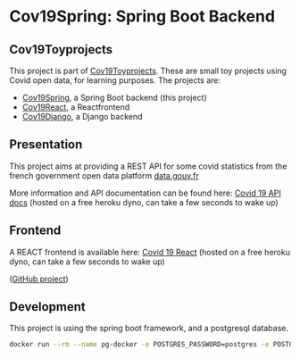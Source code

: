 
# Cov19Spring: Spring Boot Backend

## Cov19Toyprojects

This project is part of [Cov19Toyprojects](https://github.com/mvoland/cov19toyprojects). These are small toy projects using Covid open data, for learning purposes. The projects are:

* [Cov19Spring](https://github.com/mvoland/cov19spring), a Spring Boot backend (this project)
* [Cov19React](https://github.com/mvoland/cov19react), a Reactfrontend
* [Cov19Django](https://github.com/mvoland/cov19django), a Django backend

## Presentation

This project aims at providing a REST API for some covid statistics from the french government open data platform [data.gouv.fr](https://www.data.gouv.fr/en/pages/donnees-coronavirus)

More information and API documentation can be found here: [Covid 19 API docs](https://cov19spring.herokuapp.com) (hosted on a free heroku dyno, can take a few seconds to wake up)

## Frontend

A REACT frontend is available here: [Covid 19 React](https://cov19react.herokuapp.com) (hosted on a free heroku dyno, can take a few seconds to wake up)

([GitHub project](https://github.com/mvoland/cov19react))

## Development

This project is using the spring boot framework, and a postgresql database.

```bash
docker run --rm --name pg-docker -e POSTGRES_PASSWORD=postgres -e POSTGRES_DB=dev -d -p 5432:5432 postgres
```


